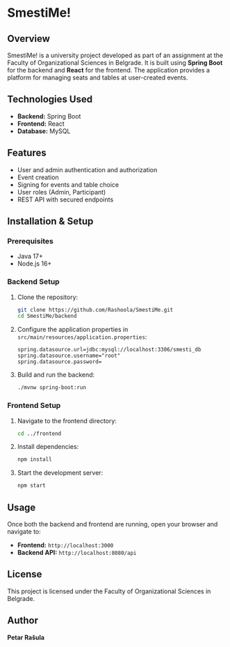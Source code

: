 # SmestiMe!

## Overview
SmestiMe! is a university project developed as part of an assignment at the Faculty of Organizational Sciences in Belgrade. It is built using **Spring Boot** for the backend and **React** for the frontend. The application provides a platform for managing seats and tables at user-created events.

## Technologies Used
- **Backend:** Spring Boot
- **Frontend:** React
- **Database:** MySQL

## Features
- User and admin authentication and authorization
- Event creation
- Signing for events and table choice
- User roles (Admin, Participant)
- REST API with secured endpoints

## Installation & Setup
### Prerequisites
- Java 17+
- Node.js 16+

### Backend Setup
1. Clone the repository:
   ```sh
   git clone https://github.com/Rashoola/SmestiMe.git
   cd SmestiMe/backend
   ```
2. Configure the application properties in `src/main/resources/application.properties`:
   ```properties
   spring.datasource.url=jdbc:mysql://localhost:3306/smesti_db
   spring.datasource.username="root"
   spring.datasource.password=
   ```
3. Build and run the backend:
   ```sh
   ./mvnw spring-boot:run
   ```

### Frontend Setup
1. Navigate to the frontend directory:
   ```sh
   cd ../frontend
   ```
2. Install dependencies:
   ```sh
   npm install
   ```
3. Start the development server:
   ```sh
   npm start
   ```

## Usage
Once both the backend and frontend are running, open your browser and navigate to:
- **Frontend:** `http://localhost:3000`
- **Backend API:** `http://localhost:8080/api`

## License
This project is licensed under the Faculty of Organizational Sciences in Belgrade.

## Author
**Petar Rašula**


